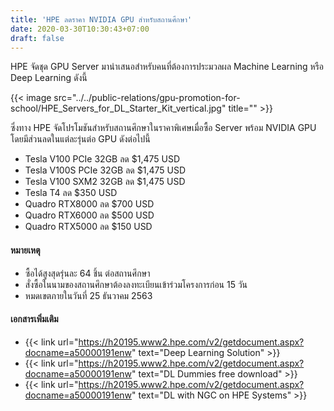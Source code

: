 ```yaml
---
title: 'HPE ลดราคา NVIDIA GPU สำหรับสถานศึกษา'
date: 2020-03-30T10:30:43+07:00
draft: false
---
```


HPE จัดชุด GPU Server มานำเสนอสำหรับคนที่ต้องการประมวลผล Machine Learning หรือ Deep Learning ดังนี้
<!--more--> 

{{< image src="../../public-relations/gpu-promotion-for-school/HPE_Servers_for_DL_Starter_Kit_vertical.jpg" title="" >}}

ซึ่งทาง HPE จัดโปรโมชันสำหรับสถานศึกษาในราคาพิเศษเมื่อซื้อ Server พร้อม NVIDIA GPU โดยมีส่วนลดในแต่ละรุ่นต่อ GPU ดังต่อไปนี้

- Tesla V100 PCIe 32GB ลด $1,475 USD
- Tesla V100S PCIe 32GB ลด $1,475 USD
- Tesla V100 SXM2 32GB ลด $1,475 USD
- Tesla T4 ลด $350 USD
- Quadro RTX8000 ลด $700 USD
- Quadro RTX6000 ลด $500 USD
- Quadro RTX5000 ลด $150 USD

#### หมายเหตุ

- ซื้อได้สูงสุดรุ่นละ 64 ชิ้น ต่อสถานศึกษา
- สั่งซื้อในนามของสถานศึกษาต้องลงทะเบียนเข้าร่วมโครงการก่อน 15 วัน
- หมดเขตภายในวันที่ 25 ธันวาคม 2563

#### เอกสารเพิ่มเติม 

- {{< link url="https://h20195.www2.hpe.com/v2/getdocument.aspx?docname=a50000191enw" text="Deep Learning Solution" >}}
- {{< link url="https://h20195.www2.hpe.com/v2/getdocument.aspx?docname=a50000191enw" text="DL Dummies free download" >}}
- {{< link url="https://h20195.www2.hpe.com/v2/getdocument.aspx?docname=a50000191enw" text="DL with NGC on HPE Systems" >}}
